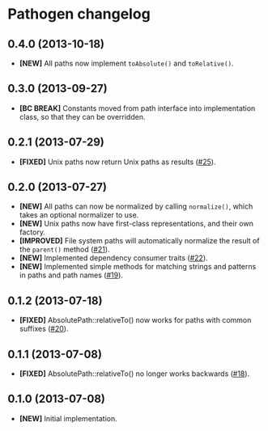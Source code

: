 # Pathogen changelog

## 0.4.0 (2013-10-18)

- **[NEW]** All paths now implement `toAbsolute()` and `toRelative()`.

## 0.3.0 (2013-09-27)

- **[BC BREAK]** Constants moved from path interface into implementation class,
  so that they can be overridden.

## 0.2.1 (2013-07-29)

- **[FIXED]** Unix paths now return Unix paths as results ([#25]).

[#25]: https://github.com/eloquent/pathogen/issues/25

## 0.2.0 (2013-07-27)

- **[NEW]** All paths can now be normalized by calling `normalize()`, which
  takes an optional normalizer to use.
- **[NEW]** Unix paths now have first-class representations, and their own
  factory.
- **[IMPROVED]** File system paths will automatically normalize the result of
  the `parent()` method ([#21]).
- **[NEW]** Implemented dependency consumer traits ([#22]).
- **[NEW]** Implemented simple methods for matching strings and patterns in
  paths and path names ([#19]).

[#19]: https://github.com/eloquent/pathogen/issues/19
[#21]: https://github.com/eloquent/pathogen/issues/21
[#22]: https://github.com/eloquent/pathogen/issues/22

## 0.1.2 (2013-07-18)

- **[FIXED]** AbsolutePath::relativeTo() now works for paths with common
  suffixes ([#20]).

[#20]: https://github.com/eloquent/pathogen/issues/20

## 0.1.1 (2013-07-08)

- **[FIXED]** AbsolutePath::relativeTo() no longer works backwards ([#18]).

[#18]: https://github.com/eloquent/pathogen/issues/18

## 0.1.0 (2013-07-08)

- **[NEW]** Initial implementation.
